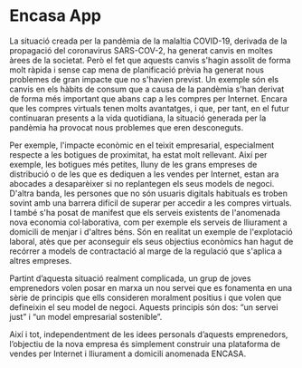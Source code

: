 # Encasa App

La situació creada per la pandèmia de la malaltia COVID-19, derivada de la propagació del coronavirus SARS-COV-2, ha generat canvis en moltes àrees de la societat. Però el fet que aquests canvis s'hagin assolit de forma molt ràpida i sense cap mena de planificació prèvia ha generat nous problemes de gran impacte que no s'havien previst. Un exemple són els canvis en els hàbits de consum que a causa de la pandèmia s'han derivat de forma més important que abans cap a les compres per Internet. Encara que les compres virtuals tenen molts avantatges, i que, per tant, en el futur continuaran presents a la vida quotidiana, la situació generada per la pandèmia ha provocat nous problemes que eren desconeguts.  

Per exemple, l'impacte econòmic en el teixit empresarial, especialment respecte a les botigues de proximitat, ha estat molt rellevant. Així per exemple, les botigues més petites, lluny de les grans empreses de distribució o de les que es dediquen a les vendes per Internet, estan ara abocades a desaparèixer si no replantegen els seus models de negoci. D'altra banda, les persones que no són usuaris digitals habituals es troben sovint amb una barrera difícil de superar per accedir a les compres virtuals. I també s'ha posat de manifest que els serveis existents de l'anomenada nova economia col·laborativa, com per exemple els serveis de lliurament a domicili de menjar i d'altres béns. Són en realitat un exemple de l'explotació laboral, atès que per aconseguir els seus objectius econòmics han hagut de recórrer a models de contractació al marge de la regulació que s'aplica a altres empreses. 

Partint d’aquesta situació realment complicada, un grup de joves emprenedors volen posar en marxa un nou servei que es fonamenta en una sèrie de principis que ells consideren moralment positius i que volen que defineixin el seu model de negoci. Aquests principis són dos: “un servei just” i “un model empresarial sostenible”.  

Així i tot, independentment de les idees personals d’aquests emprenedors, l’objectiu de la nova empresa és simplement construir una plataforma de vendes per Internet i lliurament a domicili anomenada ENCASA.

